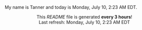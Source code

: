 My name is Tanner and today is Monday, July 10, 2:23 AM EDT.

<p align="center">This <i>README</i> file is generated <b>every 3 hours</b>!</br>Last refresh: Monday, July 10, 2:23 AM EDT<br /></p>
